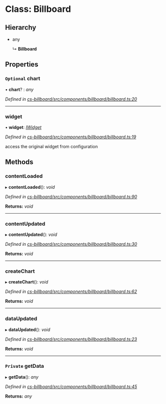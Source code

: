 # Class: Billboard

## Hierarchy

* any

  ↳ **Billboard**

## Properties

### `Optional` chart

• **chart**? : *any*

*Defined in [cs-billboard/src/components/billboard/billboard.ts:20](https://github.com/RichardHovenkamp/csnext/blob/6deb7f51/packages/cs-billboard/src/components/billboard/billboard.ts#L20)*

___

###  widget

• **widget**: *[IWidget](../interfaces/_cs_core_src_widget_widget_.iwidget.md)*

*Defined in [cs-billboard/src/components/billboard/billboard.ts:19](https://github.com/RichardHovenkamp/csnext/blob/6deb7f51/packages/cs-billboard/src/components/billboard/billboard.ts#L19)*

access the original widget from configuration

## Methods

###  contentLoaded

▸ **contentLoaded**(): *void*

*Defined in [cs-billboard/src/components/billboard/billboard.ts:90](https://github.com/RichardHovenkamp/csnext/blob/6deb7f51/packages/cs-billboard/src/components/billboard/billboard.ts#L90)*

**Returns:** *void*

___

###  contentUpdated

▸ **contentUpdated**(): *void*

*Defined in [cs-billboard/src/components/billboard/billboard.ts:30](https://github.com/RichardHovenkamp/csnext/blob/6deb7f51/packages/cs-billboard/src/components/billboard/billboard.ts#L30)*

**Returns:** *void*

___

###  createChart

▸ **createChart**(): *void*

*Defined in [cs-billboard/src/components/billboard/billboard.ts:62](https://github.com/RichardHovenkamp/csnext/blob/6deb7f51/packages/cs-billboard/src/components/billboard/billboard.ts#L62)*

**Returns:** *void*

___

###  dataUpdated

▸ **dataUpdated**(): *void*

*Defined in [cs-billboard/src/components/billboard/billboard.ts:23](https://github.com/RichardHovenkamp/csnext/blob/6deb7f51/packages/cs-billboard/src/components/billboard/billboard.ts#L23)*

**Returns:** *void*

___

### `Private` getData

▸ **getData**(): *any*

*Defined in [cs-billboard/src/components/billboard/billboard.ts:45](https://github.com/RichardHovenkamp/csnext/blob/6deb7f51/packages/cs-billboard/src/components/billboard/billboard.ts#L45)*

**Returns:** *any*

